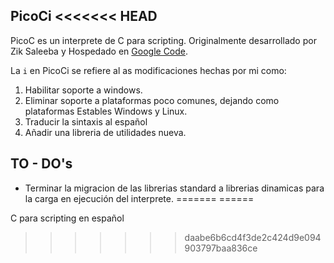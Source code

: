 PicoCi
<<<<<<< HEAD
-----

PicoC es un interprete de C para scripting. Originalmente desarrollado por Zik Saleeba y Hospedado en [Google Code](https://code.google.com/p/picoc/).

La `i` en PicoCi se refiere al as modificaciones hechas por mi como:

1. Habilitar soporte a windows.
2. Eliminar soporte a plataformas poco comunes, dejando como plataformas Estables Windows y Linux.
3. Traducir la sintaxis al español
4. Añadir una libreria de utilidades nueva.

TO - DO's
---------

* Terminar la migracion de las librerias standard a librerias dinamicas para la carga en ejecución del interprete.
=======
======

C para scripting en español
>>>>>>> daabe6b6cd4f3de2c424d9e094903797baa836ce
